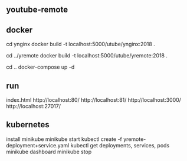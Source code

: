 youtube-remote
---------------------
docker
------------------
cd ynginx
docker build -t localhost:5000/utube/ynginx:2018 .

cd ../yremote
docker build -t localhost:5000/utube/yremote:2018 .

cd ..
docker-compose up -d

run
----------
index.html
http://localhost:80/
http://localhost:81/
http://localhost:3000/
http://localhost:27017/

kubernetes
---------
install minikube
minikube start
kubectl create -f yremote-deployment+service.yaml
kubectl get deployments, services, pods
minikube dashboard
minikube stop
